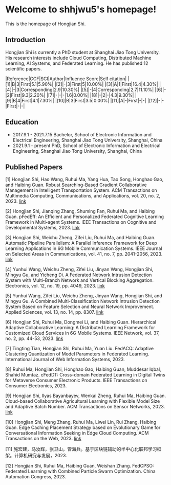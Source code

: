 # Welcome to shhjwu5's homepage!

This is the homepage of Hongjian Shi.

## Introduction

Hongjian Shi is currently a PhD student at Shanghai Jiao Tong University. His research interests include Cloud Computing, Distributed Machine Learning, AI Systems, and Federated Learning. He has published 12 scientific papers.

|Reference|CCF|SCI|Author|Influence Score|Self citation|
|[1]|B|3|First|5.1|5.90%|
|[2]|-|3|First|5|10.00%|
|[3]|A|1|First|16.4|4.30%|
|[4]|-|3|Corresponding|2.9|10.30%|
|[5]|-|4|Corresponding|2.7|11.10%|
|[6]|-|2|First|9.3|2.20%|
|[7]|-|-|-|1.6|0.00%|
|[8]|-|2|-|4.3|9.30%|
|[9]|B|4|First|4.1|7.30%|
|[10]|B|3|First|3.5|0.00%|
|[11]|A|-|First|-|-|
|[12]|-|-|First|-|-|

## Education

- 2017.9.1 - 2021.7.15 Bachelor, School of Electronic Information and Electrical Engineering, Shanghai Jiao Tong University, Shanghai, China
- 2021.9.1 - present PhD, School of Electronic Information and Electrical Engineering, Shanghai Jiao Tong University, Shanghai, China

## Published Papers

[1] Hongjian Shi, Hao Wang, Ruhui Ma, Yang Hua, Tao Song, Honghao Gao, and Haibing Guan. Robust Searching-Based Gradient Collaborative Management in Intelligent Transportation System. ACM Transactions on Multimedia Computing, Communications, and Applications, vol. 20, no. 2, 2023. [link](https://doi.org/10.1145/3549939)

[2] Hongjian Shi, Jianqing Zhang, Shuming Fan, Ruhui Ma, and Haibing Guan. pFedEff: An Efficient and Personalized Federated Cognitive Learning Framework in Multi-agent Systems. IEEE Transactions on Cognitive and Developmental Systems, 2023. [link](https://doi.org/10.1109/TCDS.2023.3288985)

[3] Hongjian Shi, Weichu Zheng, Zifei Liu, Ruhui Ma, and Haibing Guan. Automatic Pipeline Parallelism: A Parallel Inference Framework for Deep Learning Applications in 6G Mobile Communication Systems. IEEE Journal on Selected Areas in Communications, vol. 41, no. 7, pp. 2041-2056, 2023. [link](https://doi.org/10.1109/JSAC.2023.3280970)

[4] Yunhui Wang, Weichu Zheng, Zifei Liu, Jinyan Wang, Hongjian Shi, Mingyu Gu, and Yicheng Di. A Federated Network Intrusion Detection System with Multi-Branch Network and Vertical Blocking Aggregation. Electronics, vol. 12, no. 19, pp. 4049, 2023. [link](https://doi.org/10.3390/electronics12194049)

[5] Yunhui Wang, Zifei Liu, Weichu Zheng, Jinyan Wang, Hongjian Shi, and Mingyu Gu. A Combined Multi-Classification Network Intrusion Detection System Based on Feature Selection and Neural Network Improvement. Applied Sciences, vol. 13, no. 14, pp. 8307. [link](https://doi.org/10.3390/app13148307)

[6] Hongjian Shi, Ruhui Ma, Dongmei Li, and Haibing Guan. Hierarchical Adaptive Collaborative Learning: A Distributed Learning Framework for Customized Cloud Services in 6G Mobile Systems. IEEE Network, vol. 37, no. 2, pp. 44-53, 2023. [link](https://doi.org/10.1109/MNET.001.2200382)

[7] Tingting Tian, Hongjian Shi, Ruhui Ma, Yuan Liu. FedACQ: Adaptive Clustering Quantization of Model Parameters in Federated Learning. International Journal of Web Information Systems, 2023.

[8] Ruhui Ma, Hongjian Shi, Honghao Gao, Haibing Guan, Muddesar Iqbal, Shahid Mumtaz. cFedDT: Cross-domain Federated Learning in Digital Twins for Metaverse Consumer Electronic Products. IEEE Transactions on Consumer Electronics, 2023.

[9] Hongjian Shi, Ilyas Bayanbayev, Wenkai Zheng, Ruhui Ma, Haibing Guan. Cloud-based Collaborative Agricultural Learning with Flexible Model Size and Adaptive Batch Number. ACM Transactions on Sensor Networks, 2023. [link](https://dl.acm.org/doi/abs/10.1145/3628431)

[10] Hongjian Shi, Meng Zhang, Ruhui Ma, Liwei Lin, Rui Zhang, Haibing Guan. Edge Caching Placement Strategy based on Evolutionary Game for Conversational Information Seeking in Edge Cloud Computing. ACM Transactions on the Web, 2023. [link](https://dl.acm.org/doi/abs/10.1145/3624985)

[11] 施宏建，马汝辉，张卫山，管海兵。基于区块链辅助的半中心化联邦学习框架。计算机研究与发展，2023.

[12] Hongjian Shi, Ruhui Ma, Haibing Guan, Weishan Zhang. FedCPSO: Federated Learning with Combined Particle Swarm Optimization. China Automation Congress, 2023.
